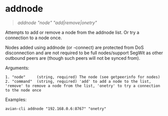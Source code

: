 # addnode

> *addnode "node" "add|remove|onetry"*

Attempts to add or remove a node from the addnode list.
Or try a connection to a node once.

Nodes added using addnode (or -connect) are protected from DoS disconnection and are not required to be
full nodes/support SegWit as other outbound peers are (though such peers will not be synced from).

Arguments:
```
1. "node"     (string, required) The node (see getpeerinfo for nodes)
2. "command"  (string, required) 'add' to add a node to the list, 'remove' to remove a node from the list, 'onetry' to try a connection to the node once
```

Examples:

```avian-cli addnode "192.168.0.6:8767" "onetry"```